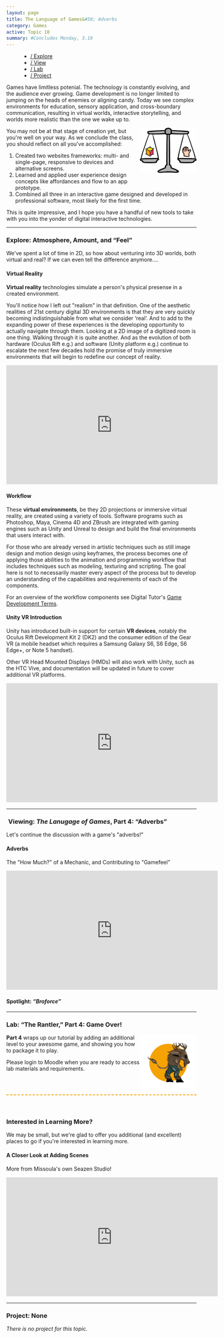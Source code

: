 ```yaml
---
layout: page
title: The Language of Games&#58; Adverbs
category: Games
active: Topic 10
summary: #Concludes Monday, 3.19
---
```


<!--<div class="container not-found" style="margin-top: 50px;">
  <div class="bounceInDown animated">
    <div class="fa-5x" style="margin-bottom: 50px;">
    <span class="fa-layers fa-fw" style="color: #E9475E">
      <i class="fas fa-certificate"></i>
      <span class="fa-layers-text fa-inverse" data-fa-transform="shrink-13.5 rotate--30" style="font-weight:900; line-height: 1.15em;">Coming Soon!</span>
    </span>
    </div>
  </div>
  <p>
    Sorry, we're not ready to move on yet.
  </p>
</div>-->

<menu id="sticky-navigation" class="sticky">
  <ul class="games">
    <a href="#top" class="scroll"><i class="fas fa-map-marker-alt nav-marker"></i></a>
    <li><a href="#section1" class="scroll">/ Explore</a></li>
    <li><a href="#section2" class="scroll">/ View</a></li>
    <li><a href="#section3" class="scroll">/ Lab</a></li>
    <li><a href="#section4" class="scroll">/ Project</a></li>
  </ul>
</menu>


Games have limitless potenial. The technology is constantly evolving, and the audience ever growing. Game development is no longer limited to jumping on the heads of enemies or aligning candy. Today we see complex environments for education, sensory application, and cross-boundary communication, resulting in virtual worlds, interactive storytelling, and worlds more realistic than the one we wake up to.

<img src="./img/games-adverbs.svg" title="Balance" alt="scales" style="max-width: 150px; margin: 0 0 15px 15px; float: right;" />

You may not be at that stage of creation yet, but you're well on your way. As we conclude the class, you should reflect on all you've accomplished:

1. Created two websites frameworks: multi- and single-page, responsive to devices and alternative screens.
2. Learned and applied user experience design concepts like affordances and flow to an app prototype.
3. Combined all three in an interactive game designed and developed in professional software, most likely for the first time.

This is quite impressive, and I hope you have a handful of new tools to take with you into the yonder of digital interactive technologies.


<hr>


<span class="anchor" id="section1"></span>
<div class="section">
<h3><i class="fas fa-book material-marker"></i> Explore: Atmosphere, Amount, and “Feel”</h3>
</div>

We've spent a lot of time in 2D, so how about venturing into 3D worlds, both virtual and real? If we can even tell the difference anymore....

#### Virtual Reality

**Virtual reality** technologies simulate a person's physical presense in a created environment.

You'll notice how I left out "realism" in that definition. One of the aesthetic realities of 21st century digital 3D environments is that they are very quickly becoming indistinguishable from what we consider ‘real’. And to add to the expanding power of these experiences is the developing opportunity to actually navigate through them. Looking at a 2D image of a digitized room is one thing. Walking through it is quite another. And as the evolution of both hardware (Oculus Rift e.g.) and software (Unity platform e.g.) continue to escalate the next few decades hold the promise of truly immersive environments that will begin to redefine our concept of reality.

<iframe width="560" height="315" src="https://www.youtube.com/embed/LtMfrkRqlRs?rel=0&amp;controls=0" frameborder="0" allow="autoplay; encrypted-media" allowfullscreen></iframe>


#### Workflow

These **virtual environments**, be they 2D projections or immersive virtual reality, are created using a variety of tools. Software programs such as Photoshop, Maya, Cinema 4D and ZBrush are integrated with gaming engines such as Unity and Unreal to design and build the final environments that users interact with.

For those who are already versed in artistic techniques such as still image design and motion design using keyframes, the process becomes one of applying those abilities to the animation and programming workflow that includes techniques such as modeling, texturing and scripting. The goal here is not to necessarily master every aspect of the process but to develop an understanding of the capabilities and requirements of each of the components.

For an overview of the workflow components see Digital Tutor's [Game Development Terms](https://www.pluralsight.com/blog/film-games/demystifying-game-development-terms-your-guide-to-understanding-industry-terms-and-working-like-a-pro).


#### Unity VR Introduction
Unity has introduced built-in support for certain **VR devices**, notably the Oculus Rift Development Kit 2 (DK2) and the consumer edition of the Gear VR (a mobile headset which requires a Samsung Galaxy S6, S6 Edge, S6 Edge+, or Note 5 handset).

Other VR Head Mounted Displays (HMDs) will also work with Unity, such as the HTC Vive, and documentation will be updated in future to cover additional VR platforms.

<iframe width="560" height="315" src="https://www.youtube.com/embed/M6OZvfiEOQg?rel=0" frameborder="0" allow="autoplay; encrypted-media" allowfullscreen></iframe>


<hr>


<span class="anchor" id="section2"></span>
<div class="section">
<h3><i class="fas fa-video material-marker" style="margin-left: 5px;"></i> Viewing: <i>The Lanugage of Games</i>, Part 4: “Adverbs”</h3>
</div>

Let's continue the discussion with a game's "adverbs!"

#### Adverbs
<p class="sub-heading">The "How Much?" of a Mechanic, and Contributing to "Gamefeel"</p>

<iframe width="560" height="315" src="https://www.youtube.com/embed/216_5nu4aVQ?rel=0" frameborder="0" allow="autoplay; encrypted-media" allowfullscreen></iframe>

#### Spotlight: <cite>“Broforce”</cite>


<hr>


<span class="anchor" id="section3"></span>
<div class="section">
  <h3><i class="fas fa-flask material-marker"></i> Lab: “The Rantler,” Part 4:  Game Over!</h3>
</div>

<img src="./img/game-sprite.gif" style="width: 150px; float: right;" />

<b>Part 4</b> wraps up our tutorial by adding an additional level to your awesome game, and showing you how to package it to play.

Please login to Moodle when you are ready to access lab materials and requirements.



<div style="border-bottom: 2px dashed #F5A205; margin: 60px 0px;"></div>

### Interested in Learning More?

We may be small, but we're glad to offer you additional (and excellent) places to go if you're interested in learning more.

#### A Closer Look at Adding Scenes
More from Missoula's own Seazen Studio!

<iframe width="560" height="315" src="https://www.youtube.com/embed/sGIN3sWT9Pc?list=PLGpqh3JS7l9LJMq8BAR0f-0qVYXggEc5z&v=sGIN3sWT9Pc" frameborder="0" allowfullscreen></iframe>


<hr>


<span class="anchor" id="section4"></span>
<div class="section">
  <h3><i class="fas fa-paint-brush material-marker"></i> Project: None</h3>
</div>

<i>There is no project for this topic.</i>
